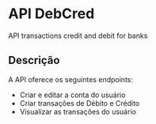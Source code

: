 # API DebCred
API transactions credit and debit for banks

## Descrição

A API oferece os seguintes endpoints:
- Criar e editar a conta do usuário
- Criar transações de Débito e  Crédito
- Visualizar as transações do usuário
